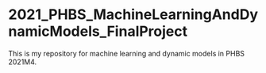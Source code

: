 # 2021_PHBS_MachineLearningAndDynamicModels_FinalProject
This is my repository for machine learning and dynamic models in PHBS 2021M4.
